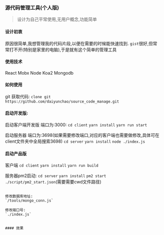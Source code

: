 ### 源代码管理工具(个人版)
> 设计为自己平常使用,无用户概念,功能简单

#### 设计初衷
原因很简单,我想管理我的代码片段,以便在需要的时候能快速找到.
`gist`很好,但常常打不开(特别是家里的电脑),于是就有这个简单的管理工具

#### 使用技术
React Mobx Node Koa2 Mongodb

#### 如何使用

git 获取代码:
`clone git https://github.com/daiyunchao/source_code_manage.git`

#### 启动开发版:
启动客户端开发版 端口为:3000:
`cd client`
`yarn install`
`yarn run start`

启动服务器 端口为:3698(如果需要修改端口,对应的客户端也需要做修改,具体可在client文件夹中全局搜索3698)
`cd server`
`yarn install`
`node ./index.js`



#### 启动产品版
客户端
`cd client`
`yarn install`
`yarn run build`


服务器pm2启动:
`cd server`
`yarn install`
`pm2 start ./script/pm2_start.json`(需要需要cwd文件路径)

```

修改数据库地址:
`/tools/mongo_conn.js`

修改端口号:
`./index.js`


#### 效果
